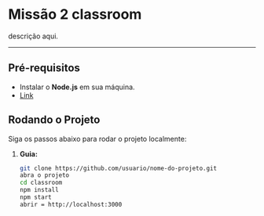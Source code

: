 # Missão 2 classroom

descrição aqui.

---

## Pré-requisitos

- Instalar o **Node.js** em sua máquina.
- [Link](https://nodejs.org/)

## Rodando o Projeto

Siga os passos abaixo para rodar o projeto localmente:

1. **Guia:**
   ```bash
   git clone https://github.com/usuario/nome-do-projeto.git
   abra o projeto
   cd classroom
   npm install
   npm start
   abrir = http://localhost:3000